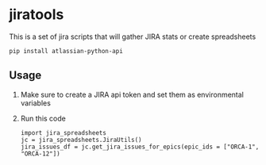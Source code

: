 # jiratools
This is a set of jira scripts that will gather JIRA stats or create spreadsheets

```
pip install atlassian-python-api
```


## Usage

1. Make sure to create a JIRA api token and set them as environmental variables
2. Run this code

    ```
    import jira_spreadsheets
    jc = jira_spreadsheets.JiraUtils()
    jira_issues_df = jc.get_jira_issues_for_epics(epic_ids = ["ORCA-1", "ORCA-12"])
    ```